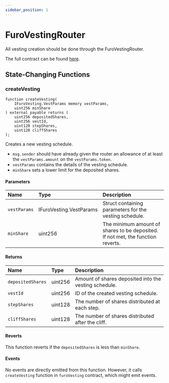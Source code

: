 ```yaml
---
sidebar_position: 1
---
```


# FuroVestingRouter

All vesting creation should be done through the FuroVestingRouter.

The full contract can be found [here](https://github.com/sushiswap/sushiswap/blob/master/protocols/furo/contracts/FuroVestingRouter.sol).

## State-Changing Functions

### createVesting

```solidity
function createVesting(
    IFuroVesting.VestParams memory vestParams,
    uint256 minShare
) external payable returns (
    uint256 depositedShares,
    uint256 vestId,
    uint128 stepShares,
    uint128 cliffShares
);
```

Creates a new vesting schedule.

-   `msg.sender` should have already given the router an allowance of at least the `vestParams.amount` on the `vestParams.token`.
-   `vestParams` contains the details of the vesting schedule.
-   `minShare` sets a lower limit for the deposited shares.

#### Parameters

| Name | Type | Description |
| :-- | :-- | :-- |
| `vestParams` | IFuroVesting.VestParams | Struct containing parameters for the vesting schedule. |
| `minShare` | uint256 | The minimum amount of shares to be deposited. If not met, the function reverts. |

#### Returns

| Name              | Type    | Description                                           |
| :---------------- | :------ | :---------------------------------------------------- |
| `depositedShares` | uint256 | Amount of shares deposited into the vesting schedule. |
| `vestId`          | uint256 | ID of the created vesting schedule.                   |
| `stepShares`      | uint128 | The number of shares distributed at each step.        |
| `cliffShares`     | uint128 | The number of shares distributed after the cliff.     |

#### Reverts

This function reverts if the `depositedShares` is less than `minShare`.

#### Events

No events are directly emitted from this function. However, it calls `createVesting` function in `furoVesting` contract, which might emit events.
